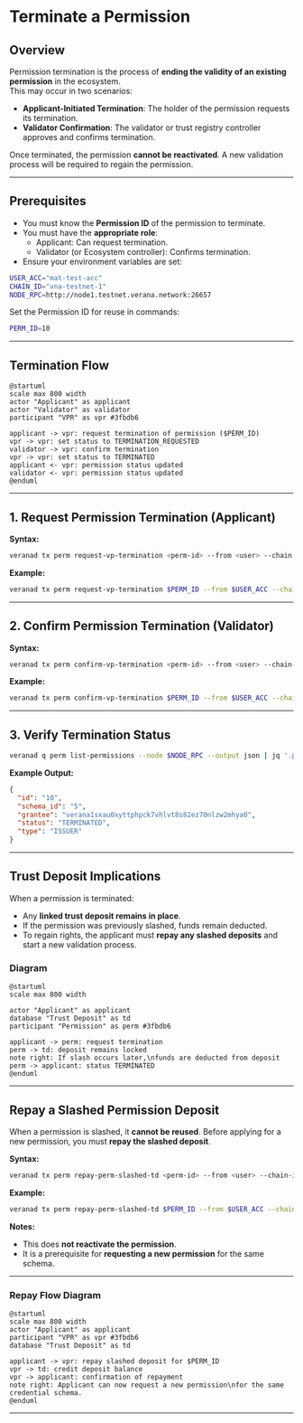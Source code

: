 # Terminate a Permission

## Overview

Permission termination is the process of **ending the validity of an existing permission** in the ecosystem.  
This may occur in two scenarios:

- **Applicant-Initiated Termination**: The holder of the permission requests its termination.
- **Validator Confirmation**: The validator or trust registry controller approves and confirms termination.

Once terminated, the permission **cannot be reactivated**. A new validation process will be required to regain the permission.

---

## Prerequisites

- You must know the **Permission ID** of the permission to terminate.
- You must have the **appropriate role**:
  - Applicant: Can request termination.
  - Validator (or Ecosystem controller): Confirms termination.
- Ensure your environment variables are set:

```bash
USER_ACC="mat-test-acc"
CHAIN_ID="vna-testnet-1"
NODE_RPC=http://node1.testnet.verana.network:26657
```

Set the Permission ID for reuse in commands:

```bash
PERM_ID=10
```

---

## Termination Flow

```plantuml
@startuml
scale max 800 width
actor "Applicant" as applicant
actor "Validator" as validator
participant "VPR" as vpr #3fbdb6

applicant -> vpr: request termination of permission ($PERM_ID)
vpr -> vpr: set status to TERMINATION_REQUESTED
validator -> vpr: confirm termination
vpr -> vpr: set status to TERMINATED
applicant <- vpr: permission status updated
validator <- vpr: permission status updated
@enduml
```

---

## 1. Request Permission Termination (Applicant)

**Syntax:**
```bash
veranad tx perm request-vp-termination <perm-id> --from <user> --chain-id <chain-id> --keyring-backend test --fees <amount> --gas auto
```

**Example:**
```bash
veranad tx perm request-vp-termination $PERM_ID --from $USER_ACC --chain-id $CHAIN_ID --keyring-backend test --fees 600000uvna --node $NODE_RPC
```

---

## 2. Confirm Permission Termination (Validator)

**Syntax:**
```bash
veranad tx perm confirm-vp-termination <perm-id> --from <user> --chain-id <chain-id> --keyring-backend test --fees <amount> --gas auto
```

**Example:**
```bash
veranad tx perm confirm-vp-termination $PERM_ID --from $USER_ACC --chain-id $CHAIN_ID --keyring-backend test --fees 600000uvna --node $NODE_RPC
```

---

## 3. Verify Termination Status

```bash
veranad q perm list-permissions --node $NODE_RPC --output json | jq '.permissions[] | select(.id == "'$PERM_ID'")'
```

**Example Output:**
```json
{
  "id": "10",
  "schema_id": "5",
  "grantee": "verana1sxau0xyttphpck7vhlvt8s82ez70nlzw2mhya0",
  "status": "TERMINATED",
  "type": "ISSUER"
}
```

---

## Trust Deposit Implications

When a permission is terminated:
- Any **linked trust deposit remains in place**.
- If the permission was previously slashed, funds remain deducted.
- To regain rights, the applicant must **repay any slashed deposits** and start a new validation process.

### Diagram

```plantuml
@startuml
scale max 800 width

actor "Applicant" as applicant
database "Trust Deposit" as td
participant "Permission" as perm #3fbdb6

applicant -> perm: request termination
perm -> td: deposit remains locked
note right: If slash occurs later,\nfunds are deducted from deposit
perm -> applicant: status TERMINATED
@enduml
```

---

## Repay a Slashed Permission Deposit

When a permission is slashed, it **cannot be reused**. Before applying for a new permission, you must **repay the slashed deposit**.

**Syntax:**
```bash
veranad tx perm repay-perm-slashed-td <perm-id> --from <user> --chain-id <chain-id> --keyring-backend test --fees <amount> --gas auto
```

**Example:**
```bash
veranad tx perm repay-perm-slashed-td $PERM_ID --from $USER_ACC --chain-id $CHAIN_ID --keyring-backend test --fees 600000uvna --node $NODE_RPC
```

**Notes:**
- This does **not reactivate the permission**.
- It is a prerequisite for **requesting a new permission** for the same schema.

---

### Repay Flow Diagram

```plantuml
@startuml
scale max 800 width
actor "Applicant" as applicant
participant "VPR" as vpr #3fbdb6
database "Trust Deposit" as td

applicant -> vpr: repay slashed deposit for $PERM_ID
vpr -> td: credit deposit balance
vpr -> applicant: confirmation of repayment
note right: Applicant can now request a new permission\nfor the same credential schema.
@enduml
```

---
